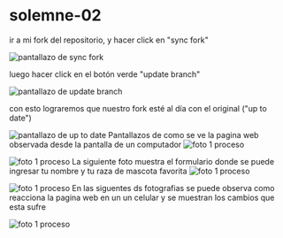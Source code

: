 # solemne-02

ir a mi fork del repositorio, y hacer click en "sync fork"

![pantallazo de sync fork](./github-sync-fork.jpg)

luego hacer click en el botón verde "update branch"

![pantallazo de update branch](./github-update-branch.jpg)

con esto lograremos que nuestro fork esté al día con el original ("up to date")

![pantallazo de up to date](./github-up-to-date.jpg)
Pantallazos de como se ve la pagina web observada desde la pantalla de un computador
![foto 1 proceso](./foto1proceso.png)

![foto 1 proceso](./foto2proceso.png)
La siguiente foto muestra el formulario donde se puede ingresar tu nombre y tu raza de mascota favorita
![foto 1 proceso](./foto3proceso.png)

![foto 1 proceso](./foto4proceso.png)
En las siguentes ds fotografias se puede observa como reacciona la pagina web en un un celular y se muestran los cambios que esta sufre

![foto 1 proceso](./foto6proceso.png)
